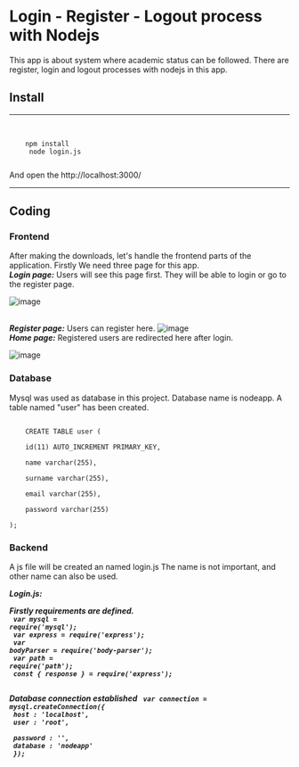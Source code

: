 # Login - Register - Logout process with Nodejs
This app is about system where academic status can be followed.
There are register, login and logout processes with nodejs in this app.

<h2>Install</h2>
<hr>
<br>
<code>
    npm install
    <pp> node login.js</p>
</code>
And open the http://localhost:3000/
<br>
<hr>

## Coding

### Frontend

After making the downloads, let's handle the frontend parts of the application. Firstly We need three page for this app. 
<br><strong><i>Login page:</i></strong> Users will see this page first. They will be able to login or go to the register page.

![image](https://user-images.githubusercontent.com/68349891/151665671-dd9b6866-5a6e-4611-bbf0-88cccaf9c649.png)

<br><strong><i>Register page:</i></strong> Users can register here.
![image](https://user-images.githubusercontent.com/68349891/151665660-965be0af-60a5-401c-8aec-9ab6cb1ca339.png)
<br><strong><i>Home page:</i></strong> Registered users are redirected here after login.

![image](https://user-images.githubusercontent.com/68349891/151665647-a07b6ce1-1e8d-48fd-9d27-85dcb6e2bcb7.png)

### Database
Mysql was used as database in this project. Database name is nodeapp. A table named "user" has been created.

<code>
    CREATE TABLE user ( <br>
    id(11) AUTO_INCREMENT PRIMARY_KEY, <br>
    name varchar(255), <br>
    surname varchar(255), <br>
    email varchar(255), <br>
    password varchar(255)<br>
);
</code>


### Backend
A js file will be created an named login.js The name is not important, and other name can also be used.


<strong><i>Login.js:<i><strong><br>

Firstly requirements are defined. <br/>
<code>
    var mysql = require('mysql');<br/>
    var express = require('express');<br/>
    var bodyParser = require('body-parser');<br/>
    var path = require('path');<br/>
    const { response } = require('express');<br/>
</code>

Database connection established
<code>
    var connection = mysql.createConnection({ <br>
	host     : 'localhost',  <br>
	user     : 'root',  <br>
	password : '',  <br>
	database : 'nodeapp'  <br>
});
</code>

